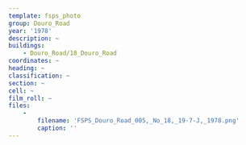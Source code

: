```yaml
---
template: fsps_photo
group: Douro_Road
year: '1978'
description: ~
buildings:
    - Douro_Road/18_Douro_Road
coordinates: ~
heading: ~
classification: ~
section: ~
cell: ~
film_roll: ~
files:
    -
        filename: 'FSPS_Douro_Road_005,_No_18,_19-7-J,_1978.png'
        caption: ''
---
```

